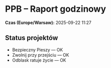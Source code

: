# PPB – Raport godzinowy
**Czas (Europe/Warsaw):** 2025-09-22 11:27

## Status projektów
- Bezpieczny Pieszy — OK
- Zwolnij przy przejściu — OK
- Odblask ratuje życie — OK

